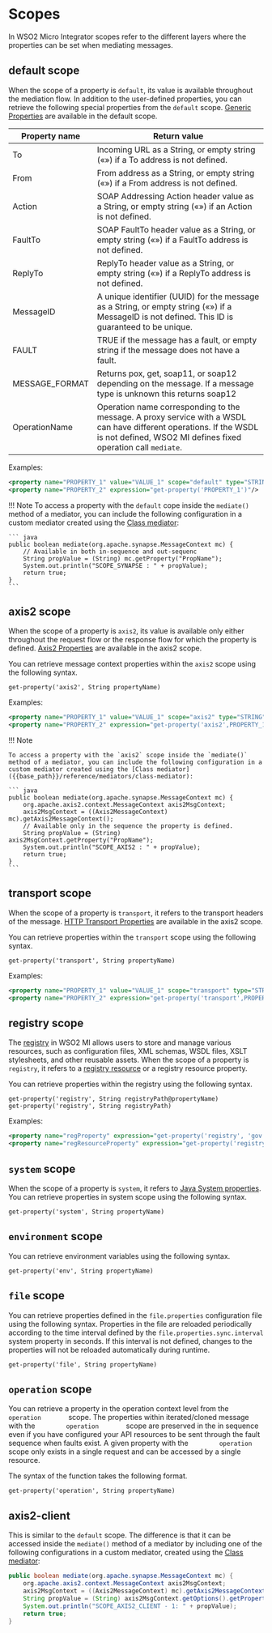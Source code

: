 # Scopes

In WSO2 Micro Integrator scopes refer to the different layers where the properties can be set when mediating messages. 

## default scope

When the scope of a property is `default`, its value is available throughout the mediation flow. In addition to the user-defined properties, you can retrieve the following special properties from the `default` scope.
[Generic Properties]({{base_path}}/reference/mediators/property-reference/generic-properties) are available in the default scope.

| Property name  | Return value                                                                                                                                                                                    |
|----------------|-------------------------------------------------------------------------------------------------------------------------------------------------------------------------------------|
| To             | Incoming URL as a String, or empty string («») if a To address is not defined.                                                                                                      |
| From           | From address as a String, or empty string («») if a From address is not defined.                                                                                                    |
| Action         | SOAP Addressing Action header value as a String, or empty string («») if an Action is not defined.                                                                                  |
| FaultTo        | SOAP FaultTo header value as a String, or empty string («») if a FaultTo address is not defined.                                                                                    |
| ReplyTo        | ReplyTo header value as a String, or empty string («») if a ReplyTo address is not defined.                                                                                         |
| MessageID      | A unique identifier (UUID) for the message as a String, or empty string («») if a MessageID is not defined. This ID is guaranteed to be unique.                                     |
| FAULT          | TRUE if the message has a fault, or empty string if the message does not have a fault.                                                                                              |
| MESSAGE_FORMAT | Returns pox, get, soap11, or soap12 depending on the message. If a message type is unknown this returns soap12                                                                      |
| OperationName  | Operation name corresponding to the message. A proxy service with a WSDL can have different operations. If the WSDL is not defined, WSO2 MI defines fixed operation call `mediate`. |

Examples:
``` xml
<property name="PROPERTY_1" value="VALUE_1" scope="default" type="STRING"/>
<property name="PROPERTY_2" expression="get-property('PROPERTY_1')"/>
```

!!! Note
    To access a property with the `default` cope inside the `mediate()` method of a mediator, you can include the following configuration in a custom mediator created using the [Class mediator]({{base_path}}/reference/mediators/class-mediator):

    ``` java
    public boolean mediate(org.apache.synapse.MessageContext mc) {  
        // Available in both in-sequence and out-sequenc  
        String propValue = (String) mc.getProperty("PropName");  
        System.out.println("SCOPE_SYNAPSE : " + propValue);  
        return true;  
    }
    ```

## axis2 scope

When the scope of a property is `axis2`, its
value is available only either throughout the request flow or the response flow for which the property
is defined. [Axis2 Properties]({{base_path}}/reference/mediators/property-reference/axis2-properties/) are available in the axis2 scope.

You can retrieve
message context properties within the `axis2` scope
using the following syntax.

`get-property('axis2', String propertyName)`

Examples:
``` xml
<property name="PROPERTY_1" value="VALUE_1" scope="axis2" type="STRING"/>
<property name="PROPERTY_2" expression="get-property('axis2',PROPERTY_1')"/>
```

!!! Note

    To access a property with the `axis2` scope inside the `mediate()` method of a mediator, you can include the following configuration in a custom mediator created using the [Class mediator]({{base_path}}/reference/mediators/class-mediator):

    ``` java
    public boolean mediate(org.apache.synapse.MessageContext mc) {  
        org.apache.axis2.context.MessageContext axis2MsgContext;  
        axis2MsgContext = ((Axis2MessageContext) mc).getAxis2MessageContext();   
        // Available only in the sequence the property is defined.  
        String propValue = (String) axis2MsgContext.getProperty("PropName");  
        System.out.println("SCOPE_AXIS2 : " + propValue);  
        return true;  
    } 
    ```

## transport scope

When the scope of a property is `transport`,
it refers to the transport headers of the message. [HTTP Transport Properties]({{base_path}}/reference/mediators/property-reference/http-transport-properties/) are available in the axis2 scope.

You can retrieve properties within the
`transport` scope using the following syntax.

`get-property('transport', String propertyName)`

Examples:
``` xml
<property name="PROPERTY_1" value="VALUE_1" scope="transport" type="STRING"/>
<property name="PROPERTY_2" expression="get-property('transport',PROPERTY_1')"/>
```

## registry scope

The [registry]({{base_path}}/get-started/key-concepts/#registry) in WSO2 MI allows users to store and manage various resources, such as configuration files, XML schemas, WSDL files, XSLT stylesheets, and other reusable assets.
When the scope of a property is `registry`,
it refers to a [registry resource]({{base_path}}/develop/creating-artifacts/creating-registry-resources) or a registry resource property.

You can retrieve properties within the registry using the following syntax.

`get-property('registry', String registryPath@propertyName)`  
`get-property('registry', String registryPath)`


Examples:
``` xml
<property name="regProperty" expression="get-property('registry', 'gov:/data/xml/collectionx')"/>
<property name="regResourceProperty" expression="get-property('registry', 'gov:/data/xml/collectionx@abc')"/>
```

## `system` scope

When the scope of a property is `system`,
it refers to [Java System properties](https://docs.oracle.com/javase/tutorial/essential/environment/sysprop.html).
You can retrieve properties in system scope using the following syntax.

`get-property('system', String propertyName)`

## `environment` scope

You can retrieve environment variables using the following syntax.

`get-property('env', String propertyName)`

## `file` scope

You can retrieve properties defined in the `file.properties` configuration file using the following syntax. Properties in the file are reloaded periodically according to the time interval defined by the `file.properties.sync.interval` system property in seconds. If this interval is not defined, changes to the properties will not be reloaded automatically during runtime.

`get-property('file', String propertyName)`

## `operation` scope

You can retrieve a property in the operation context level from the
`         operation        ` scope. The properties within
iterated/cloned message with the `         operation        ` scope are
preserved in the in sequence even if you have configured your API
resources to be sent through the fault sequence when faults exist. A
given property with the `         operation        ` scope only exists
in a single request and can be accessed by a single resource. 

The syntax of the function takes the following format.

`get-property('operation', String propertyName)`


## axis2-client

This is similar to the `default` scope. The difference is that it can be accessed inside the
`mediate()` method of a mediator by including one of
the following configurations in a custom mediator, created using the
[Class mediator]({{base_path}}/reference/mediators/class-mediator):


``` java
public boolean mediate(org.apache.synapse.MessageContext mc) {  
    org.apache.axis2.context.MessageContext axis2MsgContext;  
    axis2MsgContext = ((Axis2MessageContext) mc).getAxis2MessageContext();  
    String propValue = (String) axis2MsgContext.getOptions().getProperty("PropName");  
    System.out.println("SCOPE_AXIS2_CLIENT - 1: " + propValue);  
    return true;  
}  
```